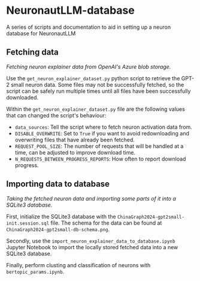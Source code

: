 # NeuronautLLM-database

A series of scripts and documentation to aid in setting up a neuron database for NeuronautLLM

## Fetching data

*Fetching neuron explainer data from OpenAI's Azure blob storage.*

Use the `get_neuron_explainer_dataset.py` python script to retrieve the GPT-2 small neuron data. Some files may not be successfully fetched, so the script can be safely run multiple times until all files have been successfully downloaded.

Within the `get_neuron_explainer_dataset.py` file are the following values that can changed the script's behaviour:

- `data_sources`: Tell the script where to fetch neuron activation data from.
- `DISABLE_OVERWRITE`: Set to `True` if you want to avoid redownloading and overwriting files that have already been fetched.
- `REQUEST_POOL_SIZE`: The number of requests that will be handled at a time, can be adjusted to improve download time.
- `N_REQUESTS_BETWEEN_PROGRESS_REPORTS`: How often to report download progress.

## Importing data to database

*Taking the fetched neuron data and importing some parts of it into a SQLite3 database.*

First, initialize the SQLite3 database with the `ChinaGraph2024-gpt2small-init.session.sql` file. The schema for the data can be found at `ChinaGraph2024-gpt2small-db-schema.png`.

Secondly, use the `import_neuron_explainer_data_to_database.ipynb` Jupyter Notebook to import the locally stored fetched data into a new SQLite3 database.

Finally, perform clusting and classification of neurons with `bertopic_params.ipynb`.
